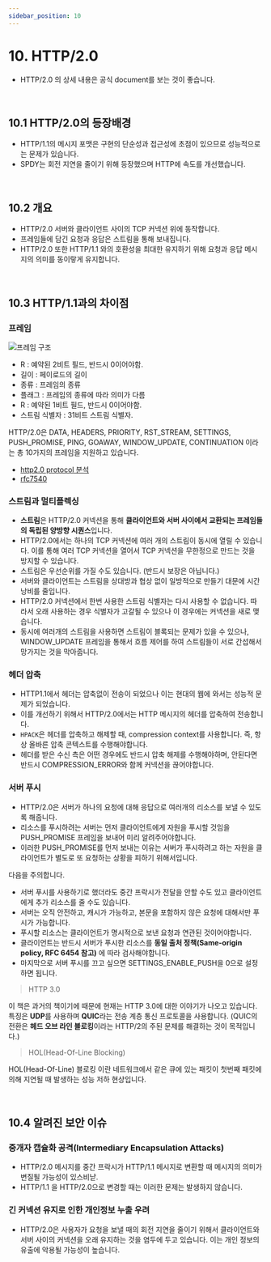 ```yaml
---
sidebar_position: 10
---
```


# 10. HTTP/2.0

- HTTP/2.0 의 상세 내용은 공식 document를 보는 것이 좋습니다.

<br/>

## 10.1 HTTP/2.0의 등장배경

- HTTP/1.1의 메시지 포맷은 구현의 단순성과 접근성에 초점이 있으므로 성능적으로는 문제가 있습니다.
- SPDY는 회전 지연을 줄이기 위해 등장했으며 HTTP에 속도를 개선했습니다.

<br/>

## 10.2 개요

- HTTP/2.0 서버와 클라이언트 사이의 TCP 커넥션 위에 동작합니다.
- 프레임들에 담긴 요청과 응답은 스트림을 통해 보내집니다.
- HTTP/2.0 또한 HTTP/1.1 와의 호환성을 최대한 유지하기 위해 요청과 응답 메시지의 의미를 동이랗게 유지합니다.

<br/>

## 10.3 HTTP/1.1과의 차이점

### 프레임

![프레임 구조](https://user-images.githubusercontent.com/42582516/137141506-20a5eadd-3de8-4a19-adeb-2a85fce5979a.png)

- R : 예약된 2비트 필드, 반드시 0이어야함.
- 길이 : 페이로드의 길이
- 종류 : 프레임의 종류
- 플래그 : 프레임의 종류에 따라 의미가 다름
- R : 예약된 1비트 필드, 반드시 0이어야함.
- 스트림 식별자 : 31비트 스트림 식별자.

HTTP/2.0은 DATA, HEADERS, PRIORITY, RST_STREAM, SETTINGS, PUSH_PROMISE, PING, GOAWAY, WINDOW_UPDATE, CONTINUATION 이라는 총 10가지의 프레임을 지원하고 있습니다.

- [http2.0 protocol 분석](https://swiftymind.tistory.com/114)
- [rfc7540](https://datatracker.ietf.org/doc/html/rfc7540)

### 스트림과 멀티플렉싱

- **스트림**은 HTTP/2.0 커넥션을 통해 **클라이언트와 서버 사이에서 교환되는 프레임들의 독립된 양방향 시퀀스**입니다.
- HTTP/2.0에서는 하나의 TCP 커넥션에 여러 개의 스트림이 동시에 열릴 수 있습니다. 이를 통해 여러 TCP 커넥션을 열어서 TCP 커넥션을 무한정으로 만드는 것을 방지할 수 있습니다.
- 스트림은 우선순위를 가질 수도 있습니다. (반드시 보장은 아닙니다.)
- 서버와 클라이언트는 스트림을 상대방과 협상 없이 일방적으로 만들기 대문에 시간 낭비를 줄입니다.
- HTTP/2.0 커넥션에서 한번 사용한 스트림 식별자는 다시 사용할 수 없습니다. 따라서 오래 사용하는 경우 식별자가 고갈될 수 있으나 이 경우에는 커넥션을 새로 맺습니다.
- 동시에 여러개의 스트림을 사용하면 스트림이 블록되는 문제가 있을 수 있으나, WINDOW_UPDATE 프레임을 통해서 흐름 제어를 하여 스트림들이 서로 간섭해서 망가지는 것을 막아줍니다.

### 헤더 압축

- HTTP1.1에서 헤더는 압축없이 전송이 되었으나 이는 현대의 웹에 와서는 성능적 문제가 되었습니다.
- 이를 개선하기 위해서 HTTP/2.0에서는 HTTP 메시지의 헤더를 압축하여 전송합니다.
- `HPACK`은 헤더를 압축하고 해제할 때, compression context를 사용합니다. 즉, 항상 올바른 압축 콘텍스트를 수행해야합니다.
- 헤더를 받은 수신 측은 어떤 경우에도 반드시 압축 해제를 수행해야하며, 안된다면 반드시 COMPRESSION_ERROR와 함께 커넥션을 끊어야합니다.

### 서버 푸시

- HTTP/2.0은 서버가 하나의 요청에 대해 응답으로 여러개의 리소스를 보낼 수 있도록 해줍니다.
- 리소스를 푸시하려는 서버는 먼저 클라이언트에게 자원을 푸시할 것임을 PUSH_PROMISE 프레임을 보내어 미리 알려주어야합니다.
- 이러한 PUSH_PROMISE를 먼저 보내는 이유는 서버가 푸시하려고 하는 자원을 클라이언트가 별도로 또 요청하는 상황을 피하기 위해서입니다.

다음을 주의합니다.

- 서버 푸시를 사용하기로 했더라도 중간 프락시가 전달을 안할 수도 있고 클라이언트에게 추가 리소스를 줄 수도 있습니다.
- 서버는 오직 안전하고, 캐시가 가능하고, 본문을 포함하지 않은 요청에 대해서만 푸시가 가능합니다.
- 푸시할 리소스는 클라이언트가 명시적으로 보낸 요청과 연관된 것이어야합니다.
- 클라이언트는 반드시 서버가 푸시한 리소스를 **동일 출처 정책(Same-origin policy, RFC 6454 참고)** 에 따라 검사해야합니다.
- 마지막으로 서버 푸시를 끄고 싶으면 SETTINGS_ENABLE_PUSH을 0으로 설정하면 됩니다.

> HTTP 3.0

이 책은 과거의 책이기에 때문에 현재는 HTTP 3.0에 대한 이야기가 나오고 있습니다. 특징은 **UDP**를 사용하며 **QUIC**라는 전송 계층 통신 프로토콜을 사용합니다. (QUIC의 전환은 **헤드 오브 라인 블로킹**이라는 HTTP/2의 주된 문제를 해결하는 것이 목적입니다.)

> HOL(Head-Of-Line Blocking)

HOL(Head-Of-Line) 블로킹 이란 네트워크에서 같은 큐에 있는 패킷이 첫번째 패킷에 의해 지연될 때 발생하는 성능 저하 현상입니다.

<br/>

## 10.4 알려진 보안 이슈

### 중개자 캡슐화 공격(Intermediary Encapsulation Attacks)

- HTTP/2.0 메시지를 중간 프락시가 HTTP/1.1 메시지로 변환할 때 메시지의 의미가 변질될 가능성이 있스비낟.
- HTTP/1.1 을 HTTP/2.0으로 변경할 때는 이러한 문제는 발생하지 않습니다.

### 긴 커넥션 유지로 인한 개인정보 누출 우려

- HTTP/2.0은 사용자가 요청을 보낼 때의 회전 지연을 줄이기 위해서 클라이언트와 서버 사이의 커넥션을 오래 유지하는 것을 염두에 두고 있습니다. 이는 개인 정보의 유출에 악용될 가능성이 높습니다.
